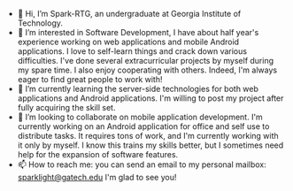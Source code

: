 - 👋 Hi, I’m Spark-RTG, an undergraduate at Georgia Institute of Technology.
- 👀 I’m interested in Software Development,
I have about half year's experience working on web applications and mobile Android applications. 
I love to self-learn things and crack down various difficulties. I've done several extracurricular projects by myself during my spare time.
I also enjoy cooperating with others. Indeed, I'm always eager to find great people to work with!
- 🌱 I’m currently learning the server-side technologies for both web applications and Android applications.
I'm willing to post my project after fully acquiring the skill set.
- 💞️ I’m looking to collaborate on mobile application development.
I'm currently working on an Android application for office and self use to distribute tasks. It requires tons of work,
and I'm currently working with it only by myself. I know this trains my skills better, but I sometimes need help for the expansion of software features.
- 📫 How to reach me: you can send an email to my personal mailbox: sparklight@gatech.edu I'm glad to see you!

<!---
Spark-RTG/Spark-RTG is a ✨ special ✨ repository because its `README.md` (this file) appears on your GitHub profile.
You can click the Preview link to take a look at your changes.
--->
